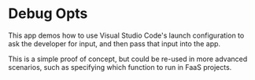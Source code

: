 # Debug Opts

This app demos how to use Visual Studio Code's launch configuration to ask the developer for input, and then pass that input into the app.

This is a simple proof of concept, but could be re-used in more advanced scenarios, such as specifying which function to run in FaaS projects.
